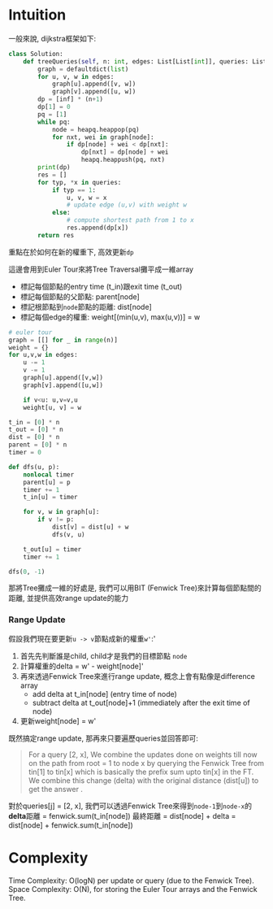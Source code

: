 # Intuition

一般來說, dijkstra框架如下:

```py
class Solution:
    def treeQueries(self, n: int, edges: List[List[int]], queries: List[List[int]]) -> List[int]:
        graph = defaultdict(list)
        for u, v, w in edges:
            graph[u].append([v, w])
            graph[v].append([u, w])
        dp = [inf] * (n+1)
        dp[1] = 0
        pq = [1]
        while pq:
            node = heapq.heappop(pq)
            for nxt, wei in graph[node]:
                if dp[node] + wei < dp[nxt]:
                    dp[nxt] = dp[node] + wei
                    heapq.heappush(pq, nxt)
        print(dp)
        res = []
        for typ, *x in queries:
            if typ == 1:
                u, v, w = x
                # update edge (u,v) with weight w
            else:
                # compute shortest path from 1 to x
                res.append(dp[x])
        return res
```

重點在於如何在新的權重下, 高效更新`dp`

這邊會用到Euler Tour來將Tree Traversal攤平成一維array

- 標記每個節點的entry time (t_in)跟exit time (t_out)
- 標記每個節點的父節點: parent[node]
- 標記根節點到`node`節點的距離: dist[node]
- 標記每個edge的權重: weight[(min(u,v), max(u,v))] = w

```py
# euler tour
graph = [[] for _ in range(n)]
weight = {}
for u,v,w in edges:
    u -= 1
    v -= 1
    graph[u].append([v,w])
    graph[v].append([u,w])

    if v<u: u,v=v,u
    weight[u, v] = w

t_in = [0] * n
t_out = [0] * n
dist = [0] * n
parent = [0] * n
timer = 0

def dfs(u, p):
    nonlocal timer
    parent[u] = p
    timer += 1
    t_in[u] = timer

    for v, w in graph[u]:
        if v != p:
            dist[v] = dist[u] + w
            dfs(v, u)

    t_out[u] = timer
    timer += 1

dfs(0, -1)
```

那將Tree攤成一維的好處是, 我們可以用BIT (Fenwick Tree)來計算每個節點間的距離, 並提供高效range update的能力

### Range Update

假設我們現在要更新`u -> v`節點成新的權重`w'`:'
1. 首先先判斷誰是child, child才是我們的目標節點 `node`
2. 計算權重的delta = w' - weight[node]'
3. 再來透過Fenwick Tree來進行range update, 概念上會有點像是difference array
    - add delta at t_in[node] (entry time of node)
    - subtract delta at t_out[node]+1 (immediately after the exit time of node)
4. 更新weight[node] = w'

既然搞定range update, 那再來只要遍歷queries並回答即可:

> For a query [2, x], We combine the updates done on weights till now on the path from root = 1 to node x by querying the Fenwick Tree from tin[1] to tin[x] which is basically the prefix sum upto tin[x] in the FT. We combine this change (delta) with the original distance (dist[u]) to get the answer .

對於queries[j] = [2, x], 我們可以透過Fenwick Tree來得到`node-1`到`node-x`的**delta**距離 = fenwick.sum(t_in[node])
最終距離 = dist[node] + delta = dist[node] + fenwick.sum(t_in[node])

# Complexity

Time Complexity: O(logN) per update or query (due to the Fenwick Tree).
Space Complexity: O(N), for storing the Euler Tour arrays and the Fenwick Tree.